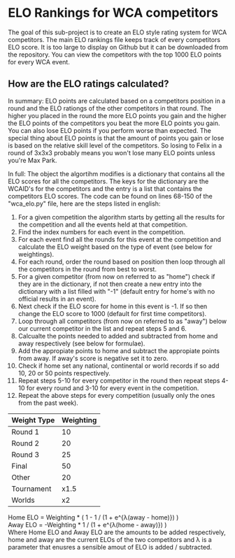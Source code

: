 # ELO Rankings for WCA competitors
The goal of this sub-project is to create an ELO style rating system for WCA competitors. The main ELO rankings file keeps track of every competitors ELO score. It is too large to
display on Github but it can be downloaded from the repository. You can view the competitors with the top 1000 ELO points for every WCA event.

## How are the ELO ratings calculated?
In summary: ELO points are calculated based on a competitors position in a round and the ELO rationgs of the other competitors in that round. The higher you placed 
in the round the more ELO points you gain and the higher the ELO points of the competitors you beat the more ELO points you gain. You can also lose ELO points if you perform worse 
than expected. The special thing about ELO points is that the amount of points you gain or lose is based on the relative skill level of the competitors. So losing to Felix in a 
round of 3x3x3 probably means you won't lose many ELO points unless you're Max Park.

In full: The object the algortihm modifies is a dictionary that contains all the ELO scores for all the competitors. The keys for the dictionary are the WCAID's for the 
competitors and the entry is a list that contains the competitors ELO scores. The code can be found on lines 68-150 of the "wca_elo.py" file, here are the steps listed in english:
1. For a given competition the algorithm starts by getting all the results for the competition and all the events held at that competition.  
2. Find the index numbers for each event in the competition.
3. For each event find all the rounds for this event at the competition and calculate the ELO weight based on the type of event (see below for weightings).
4. For each round, order the round based on position then loop through all the competitors in the round from best to worst.
5. For a given competitor (from now on referred to as "home") check if they are in the dictionary, if not then create a new entry into the dictionary with a list filled with "-1" 
 (default entry for home's with no official results in an event).
6. Next check if the ELO score for home in this event is -1. If so then change the ELO score to 1000 (default for first time competitors).
7. Loop through all competitors (from now on referred to as "away") below our current competitor in the list and repeat steps 5 and 6.
8. Calcualte the points needed to added and subtracted from home and away respectively (see below for formulae).
9. Add the appropiate points to home and subtract the appropiate points from away. If away's score is negative set it to zero.
10. Check if home set any national, continental or world records if so add 10, 20 or 50 points respectively.
11. Repeat steps 5-10 for every competitor in the round then repeat steps 4-10 for every round and 3-10 for every event in the competition.
12. Repeat the above steps for every competition (usually only the ones from the past week).

Weight Type | Weighting
---|---
Round 1 | 10
Round 2 | 20
Round 3 | 25
Final | 50
Other | 20
Tournament | x1.5
Worlds | x2

Home ELO = Weighting * ( 1 - 1 / (1 + e^{λ(away - home)}) ) \
Away ELO = -Weighting * 1 / (1 + e^{λ(home - away)}) ) \
Where Home ELO and Away ELO are the amounts to be added respectively, home and away are the current ELOs of the two competitors and λ is a parameter that enusres a sensible
amout of ELO is added / subtracted.
